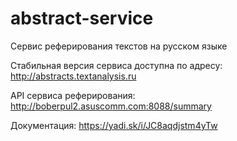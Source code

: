# abstract-service
Сервис реферирования текстов на русском языке 

Стабильная версия сервиса доступна по адресу: http://abstracts.textanalysis.ru

API сервиса реферирования: http://boberpul2.asuscomm.com:8088/summary

Документация: https://yadi.sk/i/JC8aqdjstm4yTw

